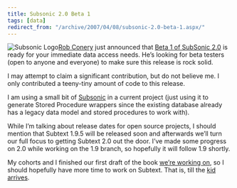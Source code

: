 ```yaml
---
title: Subsonic 2.0 Beta 1
tags: [data]
redirect_from: "/archive/2007/04/08/subsonic-2.0-beta-1.aspx/"
---
```


![Subsonic
Logo](https://haacked.com/images/haacked_com/WindowsLiveWriter/Subsonic2.0Beta1_D1CC/subsoniclogo4.png)[Rob
Conery](http://blog.wekeroad.com/ "Rob Conery") just announced that
[Beta 1 of SubSonic
2.0](http://blog.wekeroad.com/archive/2007/04/09/SubSonic-2.0-Beta-1-is-Ready.aspx "Subsonic 2.0 Beta 1")
is ready for your immediate data access needs. He’s looking for beta
testers (open to anyone and everyone) to make sure this release is rock
solid.

I may attempt to claim a significant contribution, but do not believe
me. I only contributed a teeny-tiny amount of code to this release.

I am using a small bit of
[Subsonic](http://www.codeplex.com/actionpack "Subsonic on CodePlex") in
a current project (just using it to generate Stored Procedure wrappers
since the existing database already has a legacy data model and stored
procedures to work with).

While I’m talking about release dates for open source projects, I should
mention that Subtext 1.9.5 will be released soon and afterwards we’ll
turn our full focus to getting Subtext 2.0 out the door. I’ve made some
progress on 2.0 while working on the 1.9 branch, so hopefully it will
follow 1.9 shortly.

My cohorts and I finished our first draft of the book [we’re working
on](https://haacked.com/archive/2006/11/19/writing_a_book.aspx "Writing a Book"),
so I should hopefully have more time to work on Subtext. That is, till
the [kid
arrives](https://haacked.com/archive/2006/11/05/World_Domination_Phase_1_Commenced.aspx "World Domination Phase 1").

